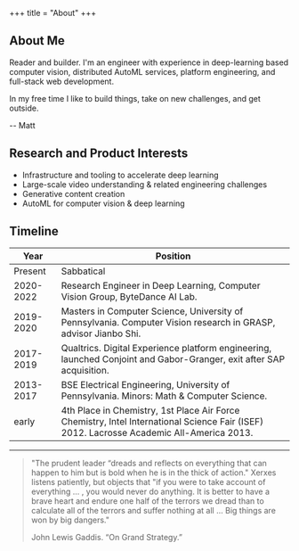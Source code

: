 +++
title = "About"
+++

## About Me

<!-- {{< figure class="avatar" src="/avatar.jpg" >}} -->

Reader and builder. I'm an engineer with experience in deep-learning based computer vision, distributed AutoML services, platform engineering, and full-stack web development. 

In my free time I like to build things, take on new challenges, and get outside.

-- Matt

## Research and Product Interests

- Infrastructure and tooling to accelerate deep learning
- Large-scale video understanding & related engineering challenges
- Generative content creation
- AutoML for computer vision & deep learning


## Timeline

Year | Position
-----|-------
Present | Sabbatical 
2020-2022 | Research Engineer in Deep Learning, Computer Vision Group, ByteDance AI Lab.
2019-2020 | Masters in Computer Science, University of Pennsylvania. Computer Vision research in GRASP, advisor Jianbo Shi.
2017-2019 | Qualtrics. Digital Experience platform engineering, launched Conjoint and Gabor-Granger, exit after SAP acquisition.
2013-2017 | BSE Electrical Engineering, University of Pennsylvania. Minors: Math & Computer Science. 
early | 4th Place in Chemistry, 1st Place Air Force Chemistry, Intel International Science Fair (ISEF) 2012. Lacrosse Academic All-America 2013. 



---
>"The prudent leader “dreads and reflects on everything that can happen to him but is bold when he is in the thick of action." Xerxes listens patiently, but objects that "if you were to take account of everything ... , you would never do anything. It is better to have a brave heart and endure one half of the terrors we dread than to calculate all of the terrors and suffer nothing at all ... Big things are won by big dangers."
>
> John Lewis Gaddis. “On Grand Strategy.” 